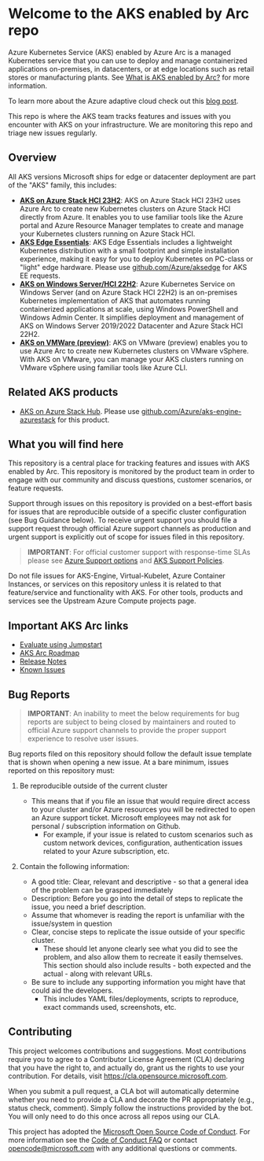 # Welcome to the AKS enabled by Arc repo

Azure Kubernetes Service (AKS) enabled by Azure Arc is a managed Kubernetes service that you can use to deploy and manage containerized applications on-premises, in datacenters, or at edge locations such as retail stores or manufacturing plants. See [What is AKS enabled by Arc?](https://learn.microsoft.com/azure/aks/hybrid/aks-overview) for more information.

To learn more about the Azure adaptive cloud check out this [blog post](https://azure.microsoft.com/blog/advancing-hybrid-cloud-to-adaptive-cloud-with-azure/).

This repo is where the AKS team tracks features and issues with you encounter with AKS on your infrastructure. We are monitoring this repo and triage new issues regularly.

## Overview

All AKS versions Microsoft ships for edge or datacenter deployment are part of the "AKS" family, this includes:

* **[AKS on Azure Stack HCI 23H2](https://learn.microsoft.com/azure/aks/hybrid/aks-whats-new-23h2)**: AKS on Azure Stack HCI 23H2 uses Azure Arc to create new Kubernetes clusters on Azure Stack HCI directly from Azure. It enables you to use familiar tools like the Azure portal and Azure Resource Manager templates to create and manage your Kubernetes clusters running on Azure Stack HCI.
* **[AKS Edge Essentials](https://learn.microsoft.com/azure/aks/hybrid/aks-edge-overview)**: AKS Edge Essentials includes a lightweight Kubernetes distribution with a small footprint and simple installation experience, making it easy for you to deploy Kubernetes on PC-class or "light" edge hardware. Please use [github.com/Azure/aksedge](https://github.com/Azure/AKS-Edge) for AKS EE requests.
* **[AKS on Windows Server/HCI 22H2](https://learn.microsoft.com/azure/aks/hybrid/overview)**: Azure Kubernetes Service on Windows Server (and on Azure Stack HCI 22H2) is an on-premises Kubernetes implementation of AKS that automates running containerized applications at scale, using Windows PowerShell and Windows Admin Center. It simplifies deployment and management of AKS on Windows Server 2019/2022 Datacenter and Azure Stack HCI 22H2.
* **[AKS on VMWare (preview)](https://learn.microsoft.com/azure/aks/hybrid/aks-vmware-overview)**: AKS on VMware (preview) enables you to use Azure Arc to create new Kubernetes clusters on VMware vSphere. With AKS on VMware, you can manage your AKS clusters running on VMware vSphere using familiar tools like Azure CLI.

## Related AKS products

* [AKS on Azure Stack Hub](https://learn.microsoft.com/azure-stack/user/azure-stack-kubernetes-aks-engine-overview). Please use [github.com/Azure/aks-engine-azurestack](https://github.com/Azure/aks-engine-azurestack) for this product.

## What you will find here

This repository is a central place for tracking features and issues with AKS enabled by Arc. This repository is monitored by the product team in order to engage with our community and discuss questions, customer scenarios, or feature requests.

Support through issues on this repository is provided on a best-effort basis for issues that are reproducible outside of a specific cluster configuration (see Bug Guidance below). To receive urgent support you should file a support request through official Azure support channels as production and urgent support is explicitly out of scope for issues filed in this repository.

> **IMPORTANT**: For official customer support with response-time SLAs please see
[Azure Support options][1] and [AKS Support Policies][2].

Do not file issues for AKS-Engine, Virtual-Kubelet, Azure Container Instances, or services on this repository unless it is related to that feature/service and functionality with AKS. For other tools, products and services see the Upstream Azure Compute projects page.

## Important AKS Arc links

* [Evaluate using Jumpstart](https://arcjumpstart.com/azure_jumpstart_hcibox)
* [AKS Arc Roadmap](https://github.com/orgs/Azure/projects/397/views/1)
* [Release Notes](https://github.com/Azure/aksArc/releases)
* [Known Issues](https://github.com/Azure/aksArc/issues)

## Bug Reports <a name="bugs"></a>

> **IMPORTANT**: An inability to meet the below requirements for bug reports are subject to being closed by maintainers and routed to official Azure support channels to provide the proper support experience to resolve user issues.

Bug reports filed on this repository should follow the default issue template
that is shown when opening a new issue. At a bare minimum, issues reported on
this repository must:

1. Be reproducible outside of the current cluster
    * This means that if you file an issue that would require direct access to
  your cluster and/or Azure resources you will be redirected to open an Azure
  support ticket. Microsoft employees may not ask for personal / subscription
  information on Github.
      * For example, if your issue is related to custom scenarios such as
    custom network devices, configuration, authentication issues related to
    your Azure subscription, etc.

2. Contain the following information:
   * A good title: Clear, relevant and descriptive - so that a general idea of the problem can be grasped immediately
   * Description: Before you go into the detail of steps to replicate the issue, you need a brief description.
   * Assume that whomever is reading the report is unfamiliar with the issue/system in question
   * Clear, concise steps to replicate the issue outside of your specific cluster.
     * These should let anyone clearly see what you did to see the problem, and also allow them to recreate it easily themselves. This section should also include results - both expected and the actual - along with relevant URLs.
   * Be sure to include any supporting information you might have that could aid the developers.
     * This includes YAML files/deployments, scripts to reproduce, exact commands used, screenshots, etc.

[1]: https://azure.microsoft.com/support/options/
[2]: https://learn.microsoft.com/azure/aks/hybrid/support-policies

## Contributing

This project welcomes contributions and suggestions.  Most contributions require you to agree to a
Contributor License Agreement (CLA) declaring that you have the right to, and actually do, grant us
the rights to use your contribution. For details, visit https://cla.opensource.microsoft.com.

When you submit a pull request, a CLA bot will automatically determine whether you need to provide
a CLA and decorate the PR appropriately (e.g., status check, comment). Simply follow the instructions
provided by the bot. You will only need to do this once across all repos using our CLA.

This project has adopted the [Microsoft Open Source Code of Conduct](https://opensource.microsoft.com/codeofconduct/).
For more information see the [Code of Conduct FAQ](https://opensource.microsoft.com/codeofconduct/faq/) or
contact [opencode@microsoft.com](mailto:opencode@microsoft.com) with any additional questions or comments.
